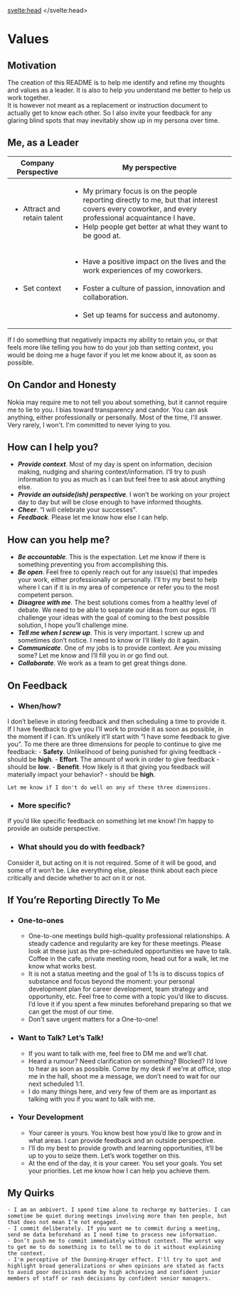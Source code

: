 <svelte:head>
	<title>About</title>
	<meta name="description" content="Readme on Kiran S to identify and refine my thoughts and values" />
</svelte:head>

# Values
## Motivation
The creation of this README is to help me identify and refine my thoughts and values as a leader. It is also to help you understand me better to help us work together.  
It is however not meant as a replacement or instruction document to actually get to know each other. So I also invite your feedback for any glaring blind spots that may inevitably show up in my persona over time.
## Me, as a Leader
| Company Perspective | My perspective |
|---|---|
| <ul><li>Attract and retain talent</li><ul> | <ul><li>My primary focus is on the people reporting directly to me, but that interest covers every coworker, and every professional acquaintance I have.<br></li><li>Help people get better at what they want to be good at.</li><ul> |
| <ul><li>Set context</li><ul> | <ul><li>Have a positive impact on the lives and the work experiences of my coworkers.</li><br><li>Foster a culture of passion, innovation and collaboration.</li><br><li>Set up teams for success and autonomy.</li><ul> ||
If I do something that negatively impacts my ability to retain you, or that feels more like telling you how to do your job than setting context, you would be doing me a huge favor if you let me know about it, as soon as possible.

## On Candor and Honesty
Nokia may require me to not tell you about something, but it cannot require me to lie to you. I bias toward transparency and candor. You can ask anything, either professionally or personally. Most of the time, I'll answer. Very rarely, I won't. I'm committed to never lying to you.

## How can I help you?
- ***Provide context***. Most of my day is spent on information, decision making, nudging and sharing context/information. I’ll try to push information to you as much as I can but feel free to ask about anything else.
- ***Provide an outside(ish) perspective***. I won’t be working on your project day to day but will be close enough to have informed thoughts.
- ***Cheer***.  “I will celebrate your successes".
- ***Feedback***. Please let me know how else I can help. 

## How can you help me?
- ***Be accountable***. This is the expectation. Let me know if there is something preventing you from accomplishing this.
- ***Be open***. Feel free to openly reach out for any issue(s) that impedes your work, either professionally or personally. I'll try my best to help where I can if it is in my area of competence or refer you to the most competent person.
- ***Disagree with me***. The best solutions comes from a healthy level of debate. We need to be able to separate our ideas from our egos. I’ll challenge your ideas with the goal of coming to the best possible solution, I hope you’ll challenge mine.
- ***Tell me when I screw up***. This is very important. I screw up and sometimes don’t notice. I need to know or I’ll likely do it again.
- ***Communicate***. One of my jobs is to provide context. Are you missing some? Let me know and I’ll fill you in or go find out.
- ***Collaborate***. We work as a team to get great things done.

## On Feedback
-  ### When/how?
I don’t believe in storing feedback and then scheduling a time to provide it. If I have feedback to give you I’ll work to provide it as soon as possible, in the moment if I can. It’s unlikely it’ll start with “I have some feedback to give you”.
To me there are three dimensions for people to continue to give me feedback:
	- **Safety**. Unlikelihood of being punished for giving feedback - should be **high**.
	- **Effort**. The amount of work in order to give feedback - should be **low**.
	- **Benefit**. How likely is it that giving you feedback will materially impact your behavior? - should be **high**.

	Let me know if I don't do well on any of these three dimensions.
- ### More specific?
If you’d like specific feedback on something let me know! I’m happy to provide an outside perspective.
- ### What should you do with feedback?
Consider it, but acting on it is not required. Some of it will be good, and some of it won’t be. Like everything else, please think about each piece critically and decide whether to act on it or not.

## If You’re Reporting Directly To Me
- ### One-to-ones
	- One-to-one meetings build high-quality professional relationships. A steady cadence and regularity are key for these meetings.  Please look at these just as the pre-scheduled opportunities we have to talk.  Coffee in the cafe, private meeting room, head out for a walk, let me know what works best.
	- It is not a status meeting and the goal of 1:1s is to discuss topics of substance and focus beyond the moment: your personal development plan for career development, team strategy and opportunity, etc. Feel free to come with a topic you’d like to discuss. I’d love it if you spent a few minutes beforehand preparing so that we can get the most of our time.
	- Don't save urgent matters for a One-to-one!
- ### Want to Talk? Let’s Talk!
	- If you want to talk with me, feel free to DM me and we’ll chat.
	- Heard a rumour? Need clarification on something? Blocked? I’d love to hear as soon as possible. Come by my desk if we're at office, stop me in the hall, shoot me a message, we don’t need to wait for our next scheduled 1:1.
	- I do many things here, and very few of them are as important as talking with you if you want to talk with me.
- ### Your Development
	- Your career is yours. You know best how you’d like to grow and in what areas. I can provide feedback and an outside perspective.
	- I’ll do my best to provide growth and learning opportunities, it’ll be up to you to seize them. Let’s work together on this.
	- At the end of the day, it is your career. You set your goals. You set your priorities. Let me know how I can help you achieve them.

## My Quirks
	- I am an ambivert. I spend time alone to recharge my batteries. I can sometime be quiet during meetings involving more than ten people, but that does not mean I’m not engaged.
	- I commit deliberately. If you want me to commit during a meeting, send me data beforehand as I need time to process new information.
	- Don’t push me to commit immediately without context. The worst way to get me to do something is to tell me to do it without explaining the context.
	- I'm perceptive of the Dunning-Kruger effect. I'll try to spot and highlight broad generalizations or when opinions are stated as facts to avoid poor decisions made by high achieving and confident junior members of staff or rash decisions by confident senior managers. 
